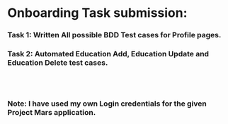# Onboarding Task submission:

### Task 1:  Written All possible BDD Test cases for Profile pages.

### Task 2: Automated Education Add, Education Update and Education Delete test cases.


<br/>
<br/>

### Note: I have used my own Login credentials for the given Project Mars application.